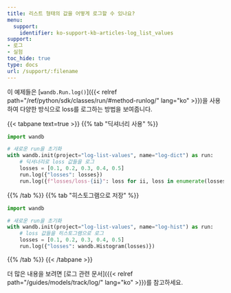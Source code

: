 ```yaml
---
title: 리스트 형태의 값을 어떻게 로그할 수 있나요?
menu:
  support:
    identifier: ko-support-kb-articles-log_list_values
support:
- 로그
- 실험
toc_hide: true
type: docs
url: /support/:filename
---
```


이 예제들은 [`wandb.Run.log()`]({{< relref path="/ref/python/sdk/classes/run/#method-runlog/" lang="ko" >}})을 사용하여 다양한 방식으로 loss를 로그하는 방법을 보여줍니다.

{{< tabpane text=true >}}
{{% tab "딕셔너리 사용" %}}
```python
import wandb

# 새로운 run을 초기화
with wandb.init(project="log-list-values", name="log-dict") as run:
    # 딕셔너리로 loss 값들을 로그
    losses = [0.1, 0.2, 0.3, 0.4, 0.5]
    run.log({"losses": losses})
    run.log({f"losses/loss-{ii}": loss for ii, loss in enumerate(losses)})
```
{{% /tab %}}
{{% tab "히스토그램으로 저장" %}}
```python
import wandb

# 새로운 run을 초기화
with wandb.init(project="log-list-values", name="log-hist") as run:
    # loss 값들을 히스토그램으로 로그
    losses = [0.1, 0.2, 0.3, 0.4, 0.5]
    run.log({"losses": wandb.Histogram(losses)})
```
{{% /tab %}}
{{< /tabpane >}}

더 많은 내용을 보려면 [로그 관련 문서]({{< relref path="/guides/models/track/log/" lang="ko" >}})를 참고하세요.